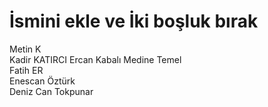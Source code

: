 # İsmini ekle ve İki boşluk bırak
Metin K  
Kadir KATIRCI
Ercan Kabalı 
Medine Temel  
Fatih ER  
Enescan Öztürk  
Deniz Can Tokpunar
